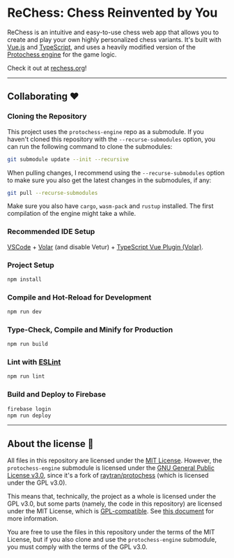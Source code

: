 # ReChess: Chess Reinvented by You

ReChess is an intuitive and easy-to-use chess web app that allows you to create and play your own highly personalized chess variants. It's built with [Vue.js](https://vuejs.org/) and [TypeScript](https://www.typescriptlang.org/), and uses a heavily modified version of the [Protochess engine](https://github.com/p-rivero/protochess-engine) for the game logic.

Check it out at [rechess.org](https://rechess.org)!

---

## Collaborating ❤

### Cloning the Repository

This project uses the `protochess-engine` repo as a submodule. If you haven't cloned this repository with the `--recurse-submodules` option, you can run the following command to clone the submodules:

```sh
git submodule update --init --recursive
```

When pulling changes, I recommend using the `--recurse-submodules` option to make sure you also get the latest changes in the submodules, if any:

```sh
git pull --recurse-submodules
```

Make sure you also have `cargo`, `wasm-pack` and `rustup` installed. The first compilation of the engine might take a while.


### Recommended IDE Setup

[VSCode](https://code.visualstudio.com/) + [Volar](https://marketplace.visualstudio.com/items?itemName=Vue.volar) (and disable Vetur) + [TypeScript Vue Plugin (Volar)](https://marketplace.visualstudio.com/items?itemName=Vue.vscode-typescript-vue-plugin).

### Project Setup

```sh
npm install
```

### Compile and Hot-Reload for Development

```sh
npm run dev
```

### Type-Check, Compile and Minify for Production

```sh
npm run build
```

### Lint with [ESLint](https://eslint.org/)

```sh
npm run lint
```

### Build and Deploy to Firebase

```sh
firebase login
npm run deploy
```

---

## About the license 📜

All files in this repository are licensed under the [MIT License](LICENSE). However, the `protochess-engine` submodule is licensed under the [GNU General Public License v3.0](https://github.com/p-rivero/protochess-engine/blob/master/LICENSE), since it's a fork of [raytran/protochess](https://github.com/raytran/protochess) (which is licensed under the GPL v3.0).

This means that, technically, the project as a whole is licensed under the GPL v3.0, but some parts (namely, the code in this repository) are licensed under the MIT License, which is [GPL-compatible](https://www.gnu.org/licenses/license-list.en.html#Expat). See [this document](https://softwarefreedom.org/resources/2007/gpl-non-gpl-collaboration.html) for more information.

You are free to use the files in this repository under the terms of the MIT License, but if you also clone and use the `protochess-engine` submodule, you must comply with the terms of the GPL v3.0.
